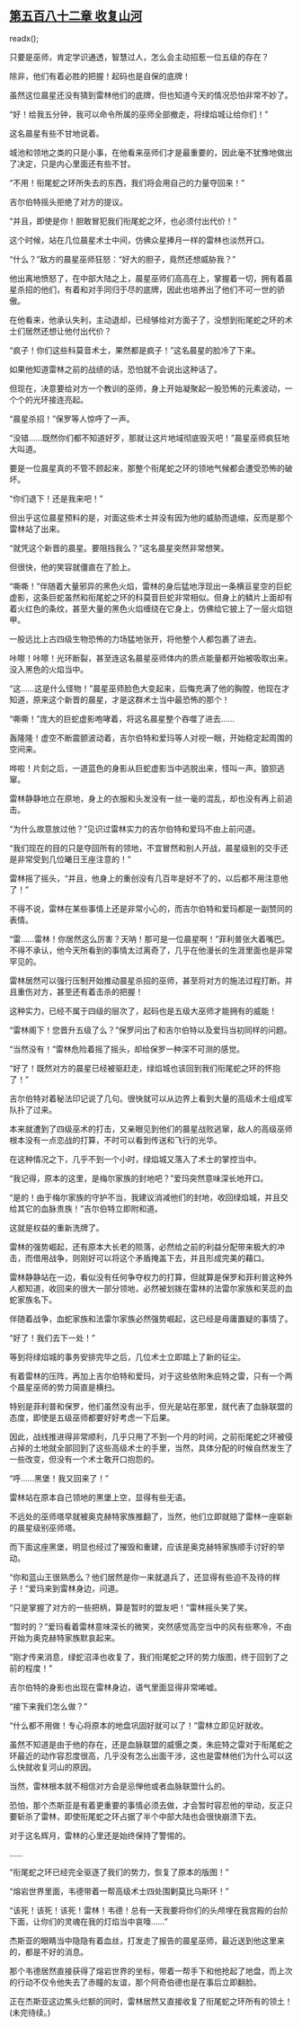 ## [第五百八十二章 收复山河](https://www.xxbiquge.com/11_11222/8964563.html)
readx();

  只要是巫师，肯定学识通透，智慧过人，怎么会主动招惹一位五级的存在？

  除非，他们有着必胜的把握！起码也是自保的底牌！

  虽然这位晨星还没有猜到雷林他们的底牌，但也知道今天的情况恐怕非常不妙了。

  “好！给我五分钟，我可以命令所属的巫师全部撤走，将绿焰城让给你们！”

  这名晨星有些不甘地说着。

  城池和领地之类的只是小事，在他看来巫师们才是最重要的，因此毫不犹豫地做出了决定，只是内心里面还有些不甘。

  “不用！衔尾蛇之环所失去的东西，我们将会用自己的力量夺回来！”

  吉尔伯特摇头拒绝了对方的提议。

  “并且，即使是你！胆敢冒犯我们衔尾蛇之环，也必须付出代价！”

  这个时候，站在几位晨星术士中间，仿佛众星捧月一样的雷林也淡然开口。

  “什么？”敌方的晨星巫师狂怒：“好大的胆子，竟然还想威胁我？”

  他出离地愤怒了，在中部大陆之上，晨星巫师们高高在上，掌握着一切，拥有着晨星杀招的他们，有着和对手同归于尽的底牌，因此也培养出了他们不可一世的骄傲。

  在他看来，他承认失利，主动退却，已经够给对方面子了，没想到衔尾蛇之环的术士们居然还想让他付出代价？

  “疯子！你们这些科莫音术士，果然都是疯子！”这名晨星的脸冷了下来。

  如果他知道雷林之前的战绩的话，恐怕就不会说出这种话了。

  但现在，决意要给对方一个教训的巫师，身上开始凝聚起一股恐怖的元素波动，一个个的光环接连亮起。

  “晨星杀招！”保罗等人惊呼了一声。

  “没错……既然你们都不知道好歹，那就让这片地域彻底毁灭吧！”晨星巫师疯狂地大叫道。

  要是一位晨星真的不管不顾起来，那整个衔尾蛇之环的领地气候都会遭受恐怖的破坏。

  “你们退下！还是我来吧！”

  但出乎这位晨星预料的是，对面这些术士并没有因为他的威胁而退缩，反而是那个雷林站了出来。

  “就凭这个新晋的晨星。要阻挡我么？”这名晨星突然非常想笑。

  但很快，他的笑容就僵直在了脸上。

  “嘶嘶！”伴随着大量邪异的黑色火焰，雷林的身后猛地浮现出一条横亘星空的巨蛇虚影，这条巨蛇虽然和衔尾蛇之环的科莫音巨蛇非常相似。但身上的鳞片上面却有着火红色的条纹，甚至大量的黑色火焰缠绕在它身上，仿佛给它披上了一层火焰铠甲。

  一股远比上古四级生物恐怖的力场猛地张开，将他整个人都包裹了进去。

  咔嚓！咔嚓！光环断裂，甚至连这名晨星巫师体内的质点能量都开始被吸取出来。没入黑色的火焰当中。

  “这……这是什么怪物！”晨星巫师脸色大变起来，后悔充满了他的胸膛，他现在才知道，原来这个新晋的晨星，才是这群术士当中最恐怖的那个！

  “嘶嘶！”庞大的巨蛇虚影咆哮着，将这名晨星整个吞噬了进去……

  轰隆隆！虚空不断震颤波动着，吉尔伯特和爱玛等人对视一眼，开始稳定起周围的空间来。

  哗啦！片刻之后，一道蓝色的身影从巨蛇虚影当中逃脱出来，怪叫一声。狼狈逃窜。

  雷林静静地立在原地，身上的衣服和头发没有一丝一毫的混乱，却也没有再上前追击。

  “为什么故意放过他？”见识过雷林实力的吉尔伯特和爱玛不由上前问道。

  “我们现在的目的只是夺回所有的领地，不宜冒然和别人开战，晨星级别的交手还是非常受到几位曦日王座注意的！”

  雷林摇了摇头，“并且，他身上的重创没有几百年是好不了的，以后都不用注意他了！”

  不得不说，雷林在某些事情上还是非常小心的，而吉尔伯特和爱玛都是一副赞同的表情。

  “雷……雷林！你居然这么厉害？天呐！那可是一位晨星啊！”菲利普张大着嘴巴。不得不承认，他今天所看到的事情太过离奇了，几乎在他漫长的生涯里面也是非常罕见的。

  雷林居然可以强行压制开始推动晨星杀招的巫师，甚至将对方的施法过程打断。并且重伤对方，甚至还有着击杀的把握！

  这种实力，已经不属于四级的层次了，起码也是五级大巫师才能拥有的威能！

  “雷林阁下！您晋升五级了么？”保罗问出了和吉尔伯特以及爱玛当初同样的问题。

  “当然没有！”雷林危险着摇了摇头，却给保罗一种深不可测的感觉。

  “好了！既然对方的晨星已经被驱赶走，绿焰城也该回到我们衔尾蛇之环的怀抱了！”

  吉尔伯特对着秘法印记说了几句。很快就可以从边界上看到大量的高级术士组成军队扑了过来。

  本来就遭到了四级巫术的打击，又亲眼见到他们的晨星战败逃窜，敌人的高级巫师根本没有一点恋战的打算，不时可以看到传送和飞行的光华。

  在这种情况之下，几乎不到一个小时，绿焰城又落入了术士的掌控当中。

  “我记得，原本的这里，是梅尔家族的封地吧？”爱玛突然意味深长地开口。

  “是的！由于梅尔家族的守护不当，我建议消减他们的封地，收回绿焰城，并且交给其它的血脉贵族！”吉尔伯特立即附和道。

  这就是权益的重新洗牌了。

  雷林的强势崛起，还有原本大长老的陨落，必然给之前的利益分配带来极大的冲击，而借用战争，则刚好可以将这个矛盾掩盖下去，并且形成完美的藉口。

  雷林静静站在一边，看似没有任何争夺权力的打算，但就算是保罗和菲利普这种外人都知道，收回来的很大一部分领地，必然被划拨在雷林的法雷尔家族和芙蕊的血蛇家族名下。

  伴随着战争，血蛇家族和法雷尔家族必然强势崛起，这已经是毋庸置疑的事情了。

  “好了！我们去下一处！”

  等到将绿焰城的事务安排完毕之后，几位术士立即踏上了新的征尘。

  有着雷林的压阵，再加上吉尔伯特和爱玛，对于这些依附朱庇特之雷，只有一个两个晨星巫师的势力简直是横扫。

  特别是菲利普和保罗，他们虽然没有出手，但光是站在那里，就代表了血脉联盟的态度，即使是五级巫师都要好好考虑一下后果。

  因此，战线推进得非常顺利，几乎只用了不到一个月的时间，之前衔尾蛇之环被侵占掉的土地就全部回到了这些高级术士的手里，当然，具体分配的时候自然发生了一些改变，但没有一个术士敢开口抱怨的。

  “呼……黑堡！我又回来了！”

  雷林站在原本自己领地的黑堡上空，显得有些无语。

  不远处的巫师塔早就被奥克赫特家族推翻了，当然，他们立即就赔了雷林一座崭新的晨星级别巫师塔。

  而下面这座黑堡，明显也经过了摧毁和重建，应该是奥克赫特家族顺手讨好的举动。

  “你和蓝山王很熟悉么？他们居然是你一来就退兵了，还显得有些迫不及待的样子！”爱玛来到雷林身边，问道。

  “只是掌握了对方的一些把柄，算是暂时的盟友吧！”雷林摇头笑了笑。

  “暂时的？”爱玛看着雷林意味深长的微笑，突然感觉高空当中的风有些寒冷，不由开始为奥克赫特家族默哀起来。

  “刚才传来消息，绿蛇沼泽也收复了，我们衔尾蛇之环的势力版图，终于回到了之前的程度！”

  吉尔伯特的身影也出现在雷林身边，语气里面显得非常唏嘘。

  “接下来我们怎么做？”

  “什么都不用做！专心将原本的地盘巩固好就可以了！”雷林立即见好就收。

  虽然不知道是由于他的存在，还是血脉联盟的威慑之类，朱庇特之雷对于衔尾蛇之环最近的动作容忍度很高，几乎没有怎么出面干涉，这也是雷林他们为什么可以这么快就收复河山的原因。

  当然，雷林根本就不相信对方会是忌惮他或者血脉联盟什么的。

  恐怕，那个杰斯亚是有着更重要的事情必须去做，才会暂时容忍他的举动，反正只要斩杀了雷林，即使衔尾蛇之环占据了半个中部大陆也会很快崩溃下去。

  对于这名辉月，雷林的心里还是始终保持了警惕的。

  ……

  “衔尾蛇之环已经完全驱逐了我们的势力，恢复了原本的版图！”

  “熔岩世界里面，韦德带着一帮高级术士四处围剿莫比乌斯环！”

  “该死！该死！该死！雷林！韦德！总有一天我要将你们的头颅埋在我宫殿的台阶下面，让你们的灵魂在我的灯焰当中哀嚎……”

  杰斯亚的眼睛当中隐隐有着血丝，打发走了报告的晨星巫师，最近送到他这里来的，都是不好的消息。

  那个韦德居然直接获得了熔岩世界的坐标，带着一帮手下和他抢起了地盘，而上次的行动不仅令他失去了赤瞳的友谊，那个阿奇伯德也是在事后立即翻脸。

  正在杰斯亚这边焦头烂额的同时，雷林居然又直接收复了衔尾蛇之环所有的领土！(未完待续。)
